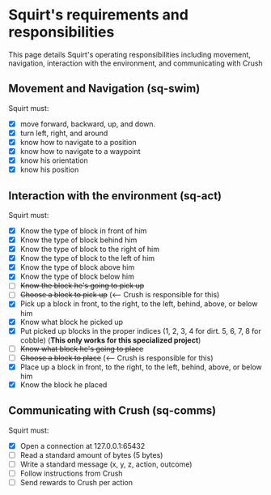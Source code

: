 # Squirt's requirements and responsibilities
This page details Squirt's operating responsibilities including movement, navigation, interaction with the environment, and communicating with Crush

## Movement and Navigation (sq-swim)
Squirt must: 
- [x] move forward, backward, up, and down. 
- [x] turn left, right, and around
- [x] know how to navigate to a position
- [x] know how to navigate to a waypoint
- [x] know his orientation
- [x] know his position

## Interaction with the environment (sq-act)
Squirt must:
- [x] Know the type of block in front of him
- [x] Know the type of block behind him
- [x] Know the type of block to the right of him
- [x] Know the type of block to the left of him
- [x] Know the type of block above him
- [x] Know the type of block below him
- [ ] ~~Know the block he's going to pick up~~
- [ ] ~~Choose a block to pick up~~ (<-- Crush is responsible for this)
- [x] Pick up a block in front, to the right, to the left, behind, above, or below him
- [x] Know what block he picked up
- [x] Put picked up blocks in the proper indices (1, 2, 3, 4 for dirt. 5, 6, 7, 8 for cobble) (**This only works for this specialized project**)
- [ ] ~~Know what block he's going to place~~
- [ ] ~~Choose a block to place~~ (<-- Crush is responsible for this)
- [x] Place up a block in front, to the right, to the left, behind, above, or below him
- [x] Know the block he placed

## Communicating with Crush (sq-comms)
Squirt must:
- [x] Open a connection at 127.0.0.1:65432
- [ ] Read a standard amount of bytes (5 bytes)
- [ ] Write a standard message (x, y, z, action, outcome)
- [ ] Follow instructions from Crush
- [ ] Send rewards to Crush per action
